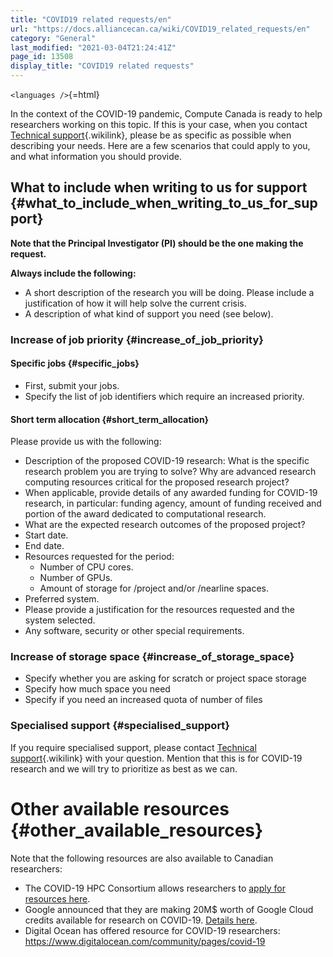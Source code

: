 ```yaml
---
title: "COVID19 related requests/en"
url: "https://docs.alliancecan.ca/wiki/COVID19_related_requests/en"
category: "General"
last_modified: "2021-03-04T21:24:41Z"
page_id: 13508
display_title: "COVID19 related requests"
---
```


`<languages />`{=html}

In the context of the COVID-19 pandemic, Compute Canada is ready to help researchers working on this topic. If this is your case, when you contact [Technical support](https://docs.alliancecan.ca/Technical_support "Technical support"){.wikilink}, please be as specific as possible when describing your needs. Here are a few scenarios that could apply to you, and what information you should provide.

## What to include when writing to us for support {#what_to_include_when_writing_to_us_for_support}

**Note that the Principal Investigator (PI) should be the one making the request.**

**Always include the following:**

- A short description of the research you will be doing. Please include a justification of how it will help solve the current crisis.
- A description of what kind of support you need (see below).

### Increase of job priority {#increase_of_job_priority}

#### Specific jobs {#specific_jobs}

- First, submit your jobs.
- Specify the list of job identifiers which require an increased priority.

#### Short term allocation {#short_term_allocation}

Please provide us with the following:

- Description of the proposed COVID-19 research: What is the specific research problem you are trying to solve? Why are advanced research computing resources critical for the proposed research project?
- When applicable, provide details of any awarded funding for COVID-19 research, in particular: funding agency, amount of funding received and portion of the award dedicated to computational research.
- What are the expected research outcomes of the proposed project?
- Start date.
- End date.
- Resources requested for the period:
  - Number of CPU cores.
  - Number of GPUs.
  - Amount of storage for /project and/or /nearline spaces.
- Preferred system.
- Please provide a justification for the resources requested and the system selected.
- Any software, security or other special requirements.

### Increase of storage space {#increase_of_storage_space}

- Specify whether you are asking for scratch or project space storage
- Specify how much space you need
- Specify if you need an increased quota of number of files

### Specialised support {#specialised_support}

If you require specialised support, please contact [Technical support](https://docs.alliancecan.ca/Technical_support "Technical support"){.wikilink} with your question. Mention that this is for COVID-19 research and we will try to prioritize as best as we can.

# Other available resources {#other_available_resources}

Note that the following resources are also available to Canadian researchers:

- The COVID-19 HPC Consortium allows researchers to [apply for resources here](https://www.xsede.org/covid19-hpc-consortium).
- Google announced that they are making 20M\$ worth of Google Cloud credits available for research on COVID-19. [Details here](https://edu.google.com/programs/credits/research/?modal_active=none).
- Digital Ocean has offered resource for COVID-19 researchers: <https://www.digitalocean.com/community/pages/covid-19>
